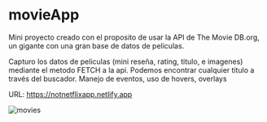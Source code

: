 
# movieApp

Mini proyecto creado con el proposito de usar la API de The Movie DB.org, un gigante con una gran base de datos de peliculas.

Capturo los datos de peliculas (mini reseña, rating, titulo, e imagenes) mediante el metodo FETCH a la api. Podemos encontrar cualquier titulo a través del buscador. Manejo de eventos, uso de hovers, overlays

URL: https://notnetflixapp.netlify.app

![movies](https://user-images.githubusercontent.com/68576069/118680297-ff5a7480-b7d4-11eb-88d7-03c4e392e303.jpg)

